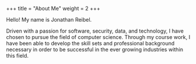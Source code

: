 +++
title = "About Me"
weight = 2
+++


Hello! My name is Jonathan Reibel.

Driven with a passion for software, security, data, and technology, I have chosen to pursue the field of computer science. Through my course work, I have been able to develop the skill sets and professional background necessary in order to be successful in the ever growing industries within this field.
